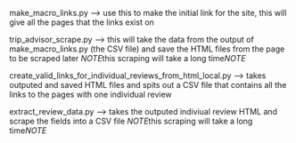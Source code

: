 make_macro_links.py --> use this to make the initial link for the site, this will give all the pages that the links exist on

trip_advisor_scrape.py --> this will take the data from the output of make_macro_links.py (the CSV file) and save the HTML files from the page to be scraped later *NOTE*this scraping will take a long time*NOTE*

create_valid_links_for_individual_reviews_from_html_local.py --> takes outputed and saved HTML files and spits out a CSV file that contains all the links to the pages with one individual review

extract_review_data.py --> takes the outputed indiviual review HTML and scrape the fields into a CSV file *NOTE*this scraping will take a long time*NOTE*